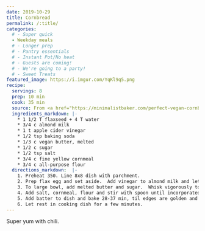 ```yaml
---
date: 2019-10-29
title: Cornbread
permalink: /:title/
categories:
  # - Super quick
  - Weekday meals
  # - Longer prep
  # - Pantry essentials
  # - Instant Pot/No heat
  # - Guests are coming!
  # - We're going to a party!
  # - Sweet Treats
featured_image: https://i.imgur.com/YqKl9q5.png
recipe:
  servings: 8
  prep: 10 min
  cook: 35 min
  source: From <a href="https://minimalistbaker.com/perfect-vegan-cornbread/">Minimalist Baker</a>
  ingredients_markdown: |-
    * 1 1/2 T flaxseed + 4 T water
    * 3/4 c almond milk
    * 1 t apple cider vinegar
    * 1/2 tsp baking soda
    * 1/3 c vegan butter, melted
    * 1/2 c sugar
    * 1/2 tsp salt
    * 3/4 c fine yellow cornmeal
    * 3/4 c all-purpose flour
  directions_markdown:  |-
    1. Preheat 350. Line 8x8 dish with parchment.
    2. Prep flax egg and set aside.  Add vinegar to almond milk and let sit for a few minutes.  Add baking soda and stir again.
    3. To large bowl, add melted butter and sugar.  Whisk vigorously to combine.  Add applesauce, flax egg, and whisk again.  Add almond milk mixture and whisk vigorously.
    4. Add salt, cornmeal, flour and stir with spoon until incorporated.  Lumpy is good.
    5. Add batter to dish and bake 28-37 min, til edges are golden and a toothpick inserted into the center comes out clean.
    6. Let rest in cooking dish for a few minutes.  
---
```

Super yum with chili.